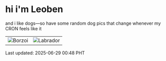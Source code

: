 # hi i'm Leoben

and i like dogs—so have some random dog pics that change whenever my CRON feels like it

|  |  |
|--------|----------|
| ![Borzoi](https://random-dog-vercel.vercel.app/api/random-borzoi?v=1751129307) | ![Labrador](https://random-dog-vercel.vercel.app/api/random-labrador?v=1751129307) |

Last updated: 2025-06-29 00:48 PHT
